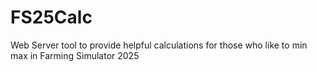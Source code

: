# FS25Calc
Web Server tool to provide helpful calculations for those who like to min max in Farming Simulator 2025
